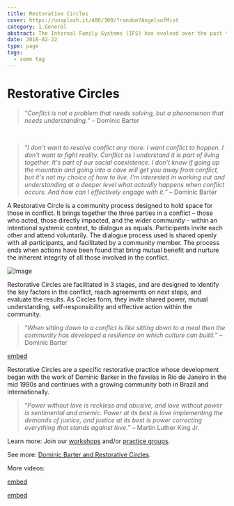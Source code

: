 ```yaml
---
title: Restorative Circles
cover: https://unsplash.it/400/300/?random?AngelsofMist
category: 1.General
abstract: The Internal Family Systems (IFS) has evolved over the past twenty years into a comprehensive approach that includes guidelines for working with individuals, couples, and families. The IFS Model represents a new synthesis of two already-existing paradigms - systems thinking and the multiplicity of the mind. It brings concepts and methods from the structural, strategic, narrative, and Bowenian schools of family therapy.
date: 2018-02-22
type: page
tags:
  - some tag
---
```


# Restorative Circles

> “_Conflict is not a problem that needs solving, but a phenomenon that needs understanding._” – Dominic Barter

<br />

> “_I don't want to resolve conflict any more. I want conflict to happen. I don't want to fight reality. Conflict as I understand it is part of living together. It's part of our social coexistence. I don't know if going up the mountain and going into a cave will get you away from conflict, but it's not my choice of how to live. I'm interested in working out and understanding at a deeper level what actually happens when conflict occurs. And how can I effectively engage with it._” – Dominic Barter

A Restorative Circle is a community process designed to hold space for those in conflict. It brings together the three parties in a conflict – those who acted, those directly impacted, and the wider community – within an intentional systemic context, to dialogue as equals. Participants invite each other and attend voluntarily. The dialogue process used is shared openly with all participants, and facilitated by a community member. The process ends when actions have been found that bring mutual benefit and nurture the inherent integrity of all those involved in the conflict.

![Image](/content-assets/restorative-circles/rc_800X561.jpg)

Restorative Circles are facilitated in 3 stages, and are designed to identify the key factors in the conflict, reach agreements on next steps, and evaluate the results. As Circles form, they invite shared power, mutual understanding, self-responsibility and effective action within the community.

> “_When sitting down to a conflict is like sitting down to a meal then the community has developed a resilience on which culture can build._” – Dominic Barter

[embed](https://www.youtube.com/watch?v=kqBM5Xr5VfI)

Restorative Circles are a specific restorative practice whose development began with the work of Dominic Barker in the favelas in Rio de Janeiro in the mid 1990s and continues with a growing community both in Brazil and internationally.

> "_Power without love is reckless and abusive, and love without power is sentimental and anemic. Power at its best is love implementing the demands of justice, and justice at its best is power correcting everything that stands against love._” – Martin Luther King Jr.

Learn more: Join our [workshops](/) and/or [practice groups](/).

See more: [Dominic Barter and Restorative Circles](http://www.restorativecircles.org/).

More videos:

[embed](https://www.youtube.com/watch?v=n1Uf1IYQ2_Y)

[embed](https://www.youtube.com/watch?v=ngOhj-NhKJo)


